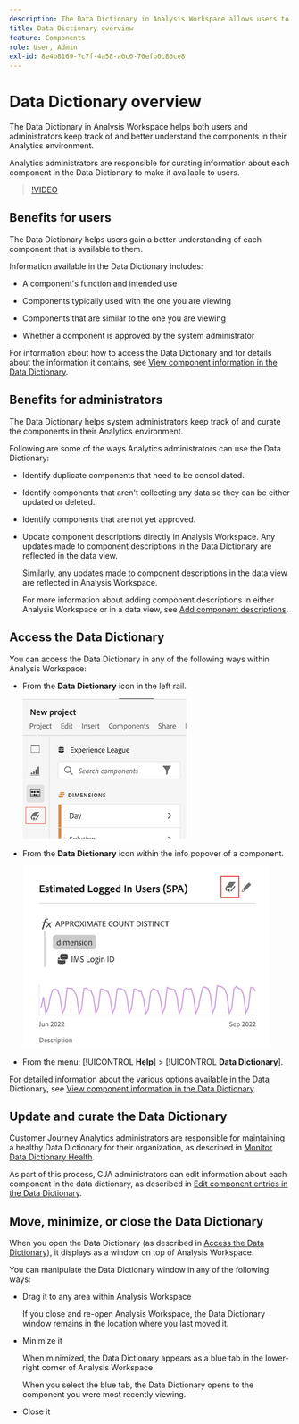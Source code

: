 ```yaml
---
description: The Data Dictionary in Analysis Workspace allows users to catalogue and keep track of the various components in Analysis Workspace, including their intended use, which are approved, which are duplicates, and so forth.
title: Data Dictionary overview
feature: Components
role: User, Admin
exl-id: 8e4b8169-7c7f-4a58-a6c6-70efb0c86ce8
---
```

# Data Dictionary overview

The Data Dictionary in Analysis Workspace helps both users and administrators keep track of and better understand the components in their Analytics environment.   

Analytics administrators are responsible for curating information about each component in the Data Dictionary to make it available to users.

>[!VIDEO](https://video.tv.adobe.com/v/3418028/?quality=12&learn=on)

## Benefits for users

The Data Dictionary helps users gain a better understanding of each component that is available to them. 

Information available in the Data Dictionary includes: 

* A component's function and intended use

* Components typically used with the one you are viewing

* Components that are similar to the one you are viewing

* Whether a component is approved by the system administrator 

For information about how to access the Data Dictionary and for details about the information it contains, see [View component information in the Data Dictionary](/help/components/data-dictionary/view-data-dictionary.md).

## Benefits for administrators

The Data Dictionary helps system administrators keep track of and curate the components in their Analytics environment. 

Following are some of the ways Analytics administrators can use the Data Dictionary: 

* Identify duplicate components that need to be consolidated.

* Identify components that aren't collecting any data so they can be either updated or deleted.

* Identify components that are not yet approved.

* Update component descriptions directly in Analysis Workspace. Any updates made to component descriptions in the Data Dictionary are reflected in the data view.

  Similarly, any updates made to component descriptions in the data view are reflected in Analysis Workspace.

  For more information about adding component descriptions in either Analysis Workspace or in a data view, see [Add component descriptions](/help/components/add-component-descriptions.md).

## Access the Data Dictionary

You can access the Data Dictionary in any of the following ways within Analysis Workspace:

* From the **Data Dictionary** icon in the left rail.

  ![Data Dictionary icon in the left rail](assets/data-dictionary-access-icon.png)

* From the **Data Dictionary** icon within the info popover of a component. 

  ![Data Dictionary icon in info popover](assets/data-dictionary-access-infopopover.png)
<!--update screenshot; this was taken from a mock-->

* From the menu: [!UICONTROL **Help**] > [!UICONTROL **Data Dictionary**].

For detailed information about the various options available in the Data Dictionary, see [View component information in the Data Dictionary](/help/components/data-dictionary/view-data-dictionary.md).

## Update and curate the Data Dictionary

Customer Journey Analytics administrators are responsible for maintaining a healthy Data Dictionary for their organization, as described in [Monitor Data Dictionary Health](/help/components/data-dictionary/monitor-data-dictionary-health.md).

As part of this process, CJA administrators can edit information about each component in the data dictionary, as described in [Edit component entries in the Data Dictionary](/help/components/data-dictionary/edit-entries-data-dictionary.md).

## Move, minimize, or close the Data Dictionary

When you open the Data Dictionary (as described in [Access the Data Dictionary](#access-the-data-dictionary)), it displays as a window on top of Analysis Workspace. 

You can manipulate the Data Dictionary window in any of the following ways:

* Drag it to any area within Analysis Workspace 

  If you close and re-open Analysis Workspace, the Data Dictionary window remains in the location where you last moved it. <!--True?-->

* Minimize it

  When minimized, the Data Dictionary appears as a blue tab in the lower-right corner of Analysis Workspace.

  When you select the blue tab, the Data Dictionary opens to the component you were most recently viewing. 

* Close it
